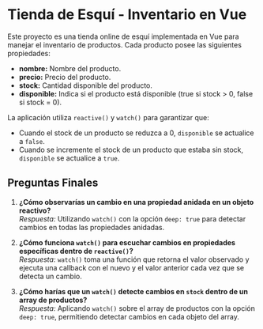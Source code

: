 # Tienda de Esquí - Inventario en Vue

Este proyecto es una tienda online de esquí implementada en Vue para manejar el inventario de productos. Cada producto posee las siguientes propiedades:
- **nombre:** Nombre del producto.
- **precio:** Precio del producto.
- **stock:** Cantidad disponible del producto.
- **disponible:** Indica si el producto está disponible (true si stock > 0, false si stock = 0).

La aplicación utiliza `reactive()` y `watch()` para garantizar que:
- Cuando el stock de un producto se reduzca a 0, `disponible` se actualice a `false`.
- Cuando se incremente el stock de un producto que estaba sin stock, `disponible` se actualice a `true`.

## Preguntas Finales

1. **¿Cómo observarías un cambio en una propiedad anidada en un objeto reactivo?**  
   *Respuesta:* Utilizando `watch()` con la opción `deep: true` para detectar cambios en todas las propiedades anidadas.

2. **¿Cómo funciona `watch()` para escuchar cambios en propiedades específicas dentro de `reactive()`?**  
   *Respuesta:* `watch()` toma una función que retorna el valor observado y ejecuta una callback con el nuevo y el valor anterior cada vez que se detecta un cambio.

3. **¿Cómo harías que un `watch()` detecte cambios en `stock` dentro de un array de productos?**  
   *Respuesta:* Aplicando `watch()` sobre el array de productos con la opción `deep: true`, permitiendo detectar cambios en cada objeto del array.
